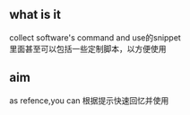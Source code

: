 ## what is it 
collect software's command and use的snippet    
里面甚至可以包括一些定制脚本，以方便使用 

## aim
as refence,you can 根据提示快速回忆并使用  


 